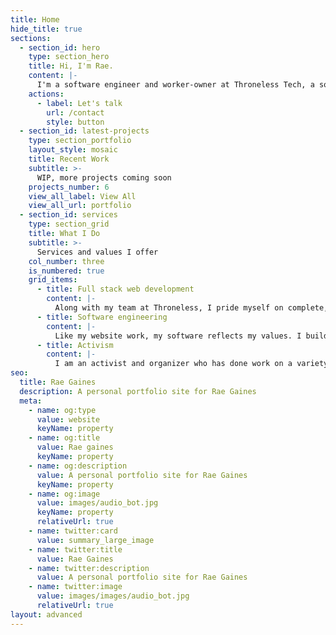 ```yaml
---
title: Home
hide_title: true
sections:
  - section_id: hero
    type: section_hero
    title: Hi, I'm Rae.
    content: |-
      I'm a software engineer and worker-owner at Throneless Tech, a social justice-focused tech collective.
    actions:
      - label: Let's talk
        url: /contact
        style: button
  - section_id: latest-projects
    type: section_portfolio
    layout_style: mosaic
    title: Recent Work
    subtitle: >-
      WIP, more projects coming soon
    projects_number: 6
    view_all_label: View All
    view_all_url: portfolio
  - section_id: services
    type: section_grid
    title: What I Do
    subtitle: >-
      Services and values I offer
    col_number: three
    is_numbered: true
    grid_items:
      - title: Full stack web development
        content: |-
          Along with my team at Throneless, I pride myself on complete, accessible, responsive work that is long lasting and durable for causes I believe in. I work with clients to create the right look and feel for their site or app, valuing their knowledge of their cause and brand with my knowledge of systems and code.
      - title: Software engineering
        content: |-
          Like my website work, my software reflects my values. I build carefully and thoughtfully to create applications that are easy to use and effective. My development and engineering work is mostly in JavaScript and Ruby, with a bit of Python now and then.
      - title: Activism
        content: |-
          I am an activist and organizer who has done work on a variety of issues, including reproductive justice, food justice, gender parity, racial equity, internet freedom and most recently, mutual aid. I care as deeply about building responsible, accessible software and websites as I do about the issues and causes I’m building for.
seo:
  title: Rae Gaines
  description: A personal portfolio site for Rae Gaines
  meta:
    - name: og:type
      value: website
      keyName: property
    - name: og:title
      value: Rae gaines
      keyName: property
    - name: og:description
      value: A personal portfolio site for Rae Gaines
      keyName: property
    - name: og:image
      value: images/audio_bot.jpg
      keyName: property
      relativeUrl: true
    - name: twitter:card
      value: summary_large_image
    - name: twitter:title
      value: Rae Gaines
    - name: twitter:description
      value: A personal portfolio site for Rae Gaines
    - name: twitter:image
      value: images/images/audio_bot.jpg
      relativeUrl: true
layout: advanced
---
```

